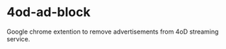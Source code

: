 4od-ad-block
============

Google chrome extention to remove advertisements from 4oD streaming service.
